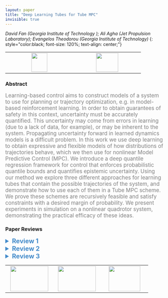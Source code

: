 ```yaml
---
layout: paper
title: "Deep Learning Tubes for Tube MPC"
invisible: true
---
```

*David Fan (Georgia Institute of Technology  ); Ali Agha (Jet Propulsion Laboratory); Evangelos Theodorou (Georgia Institute of Technology)*
{: style="color:black; font-size: 120%; text-align: center;"}

<table width="20%"> <tr>
<td style="width: 20%; text-align: center;"><a href="http://www.roboticsproceedings.org/rss16/p087.pdf"><img src="{{ site.baseurl }}/images/paper_link.png"
width = "50"  height = "60"/> </a> </td>

<td style="width: 20%; text-align: center;"><a href="nan"><img src="{{ site.baseurl }}/images/pheedloop_link.png"
width = "70"  height = "60"/> </a> </td>

</tr></table>

### Abstract
<html><p style="color:gray; font-size: 120%; text-align: justified;">
Learning-based control aims to construct models of a system to use for planning or trajectory optimization, e.g. in model-based reinforcement learning.  In order to obtain guarantees of safety in this context, uncertainty must be accurately quantified.  This uncertainty may come from errors in learning (due to a lack of data, for example), or may be inherent to the system.  Propagating uncertainty forward in learned dynamics models is a difficult problem.  In this work we use deep learning to obtain expressive and flexible models of how distributions of trajectories behave, which we then use for nonlinear Model Predictive Control (MPC).  We introduce a deep quantile regression framework for control that enforces probabilistic quantile bounds and quantifies epistemic uncertainty.  Using our method we explore three different approaches for learning tubes that contain the possible trajectories of the system, and demonstrate how to use each of them in a Tube MPC scheme.  We prove these schemes are recursively feasible and satisfy constraints with a desired margin of probability.  We present experiments in simulation on a nonlinear quadrotor system, demonstrating the practical efficacy of these ideas.
</p></html>

### Paper Reviews
<details><summary style="font-size:20px; color:#438BCA; cursor: pointer;"><b> Review 1</b></summary>
<p style="color:gray; font-size: 120%; text-align: justified; white-space: pre-line">
The paper presents very interesting ideas that combine promising research directions. Nonetheless, the here presented results are not convincing enough (yet), partly hard to follow, written in a rather convoluted way, and overloaded with notation, which changes constantly. 

1) My main criticism is that there is no comparison to other learning based (tube) MPC methods. In particular, what happens if the same amount of data is used for naive estimates of the tube? Is this significantly worse? How much more conservative are the tubes if worst-case error estimates of the dynamics are used and propagated through time. As is, It is hard to assess if this approach improves the current state of the art. 

2) Further, the theoretical analysis is also hinging on some hidden details that should be elaborated in more detail. In particular, the used alpha probabilities are only asymptotically true. When finite data is used, it is not clear how the neural network will behave and thus, there are no finite sample bounds, which makes the presented results void. Right in front of Theorem II.1 is an assumption of i.i.d. data, which is crucial for most convergence results. For dynamical systems, this naturally is not the case and data is highly correlated. 

3) I would also recommend to streamline the structure and remove any unnecessary notation. For example, the paper starts with a standard dynamical system in (1), then the notation of the disturbance changes because a model is used; however, the notation for the state stays the same in (2). In (5), there is now completely new notation for the same object, which is afterward substituted in the proofs anyways. Finally, in (16) and (17), this changes again in addition to having a different notation for each parametrization. 

4) I do not understand why z is introduced in Sec. 2-A as a potentially lower dimensional object. This should create in my opinion many theoretical problems, however this assumption is dropped later anyways.


Minor comments:
- no reference to Fig. 1;
- Figures should be at top or bottom of the page; 
- I think something is off with the color scheme in Fig. 2. Not clear what gray is and further, green and purple are interchanged from top to bottom although the same methods are presented for different systems.
- Eq. (9): why not use the divergence operator: "div" instead of defining something new that looks a gradient.
- Many of the "there are no structural knowledge assumptions" are hidden in Sec. 2 D in my opinion. This should be double checked with the claims in the introduction;
- The numerical example in Page 4 is in an odd place and should be moved to the experimental section;
- The part after Eq. (22) and (23) is very vaguely written and should be reworded;
- Spacing around equations and figures is very tight and non-standard, which makes reading the paper unpleasant;
- language.
</p> </details>

<details><summary style="font-size:20px; color:#438BCA; cursor: pointer;"><b> Review 2</b></summary>
<p style="color:gray; font-size: 120%; text-align: justified; white-space: pre-line">

Overall, I thought this paper was strong. The proposed setting is interesting, and the approach of learning quantiles for probabilistic tube MPC is a good approach. However, there are a few issues with the paper that, if addressed, would result in a substantially stronger paper. 

First, z is left vague throughout the paper. Concrete examples of what this quantity is when it is introduced would increase reader understanding. 

Learning of generic quantiles is discussed briefly but never expanded upon, or included in experiments. The authors should investigate this case! The authors should also discuss how their monotonicity criterion may be extended to this general quantile model. This model has applications in risk allocation for chance constrained programming, and thus is useful. 

There are a few disconnects between the goals of the paper and the stated theoretical results. 
- The authors prove probabilistic results for the case in which the quantile loss is minimized (in expectation). These results are almost certainly not satisfied, and this is only addressed briefly in the experimental results for the triple integrator system. The investigation of this point should be expanded. 
- Theorem 3.1 and 3.2 provide probabilistic bounds for one step (assuming theorem 2.1 holds, which should be stated more clearly). However, this is never connected to change constraint satisfaction, which could be used for probabilistic safety verification. 

I understand that in this field (deep learning-based safe control), it is difficult (or currently impossible) to design a framework that exactly satisfies all the desires safety criteria. However, the authors should aim to expand their current theoretical results as much as possible, and be more forthcoming with the limitations of their approach. 

The most substantial flaw of the paper are the experimental results. As mentioned above, the validity of the theoretical results/investigations of the fundamental claims/ablations are only performed for the triple integrator system, and these diagnostic experiments should be expanded to more systems and more depth. Moreover, the only nontrivial system investigated in a quadrotor with a stabilizing controller. It is unclear if the dynamics of this system are substantially different from a linear system. 

This latter point highlights a second important shortcoming of the experimental section: there are no baseline models implemented. The authors should include baselines, even if they are simple ablated models. This would provide evidence that the proposed components are providing value. 

Overall, this paper is interesting, but would be strengthened substantially by addressing the comments above. 

Typos:
- In reference 29, Jonathan How's name is written as Howl. Upon looking on google scholar, is appears that it is incorrect there as well. Make sure to check/clean your references!
- In page 2, column 2, paragraph 1, it should be referred to as the "reinforcement learning community", not the "reinforcement community"
- the word "the" is repeated twice before "projection" in the second last paragraph of page 2, and again before "loss" just below eq. 7
- It appears that the curve corresponding to the star markers in figure 10 is not defined in the caption?

</p> </details>

<details><summary style="font-size:20px; color:#438BCA; cursor: pointer;"><b> Review 3</b></summary>
<p style="color:gray; font-size: 120%; text-align: justified; white-space: pre-line">
While the paper is in general well presented, some of the figures are not very clear or adequately explained. For example, in Fig. 1 the tube does not contain the tracking trajectory and this fact is not acknowledged. This also occurs in Figs. 8 and 11, which on the other hand provide an explanation for this behavior: the nominal tracking trajectory violates the constraints? What other baselines have you compared the approach to? Others exist, such as [29] with similar looking plots to Fig 11 - how does this approach compare? Fig 11 suggests that the approach works, but how is it better than the state of the art in robust MPC?

The clarity of Fig. 2 would be improved if a different color was chosen for the histogram (blue is already used for the 3-sigma bounds using GP moment matching) and on a minor note the green line is dashed, not dotted. Finally, Fig. 10 should present blue circles instead of blue stars for consistency. Additionally, the meaning of the grey lines shown is not explained.

Furthermore, the paper assumes well-calibrated epistemic uncertainty without adequately delving into its consequences: the authors should explain how would poor choosing of beta and W (which is done by hand) impact their methods. Regarding the results, having hardware experiments instead of just simulations would make the paper stronger, since the direct applicability of the methods presented is not guaranteed. In addition, it would be interesting to see the results of Alg. 1 and 3 for the quadrotor simulation and compare them with the results obtained with Alg. 2.

Are the tube dynamics learned using open or closed-loop data? I assume it is closed loop, but then aren't the learned tube dynamics also possibly a ftn of the controller used to get that data?

Minor points:
- what "function" are you referring to just prior to (3)?

Typos include:
- recieved on page 1
-  "the the" on page 2 and page 3, 
- "it is propagated in forward in time" in page 4, 
- "R^{1}8" in page 8, 
- "more a more" in page 8 
- numerous typos in the citations 
- the second equation in (7) it should be L^alpha(y,r), 
- the safe set C in (13g) is only introduced in the next page, in Alg 1.
- the authors should review the rules on the use of "which" vs "that"

</p> </details>

<table width="100%"><tr><td style="width: 30%; text-align: center;"><a href="{{ site.baseurl }}/program/papers/86"> <img src="{{ site.baseurl }}/images/previous_icon.png" width = "120"  height = "80"/> </a> </td>

<td style="width: 30%; text-align: center;"><a href="{{ site.baseurl }}/program/papers"> <img src="{{ site.baseurl }}/images/overview_icon.png" width = "120"  height = "80"/> </a> </td> 

<td style="width: 30%; text-align: center;"><a href="{{ site.baseurl }}/program/papers/88"> <img src="{{ site.baseurl }}/images/next_icon.png" width = "100"  height = "80"/> </a> </td> 

</tr></table>

